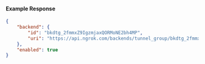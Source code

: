 <!-- Code generated for API Clients. DO NOT EDIT. -->

#### Example Response

```json
{
	"backend": {
		"id": "bkdtg_2fmmxZ9IgzmjaxQORMoNE2bh4MP",
		"uri": "https://api.ngrok.com/backends/tunnel_group/bkdtg_2fmmxZ9IgzmjaxQORMoNE2bh4MP"
	},
	"enabled": true
}
```
